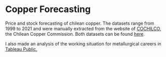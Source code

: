 # Copper Forecasting
Price and stock forecasting of chilean copper. The datasets range from 1999 to 2021 and were manually extracted from the website of [COCHILCO](https://boletin.cochilco.cl/estadisticas/grafico.asp?tipo_metal=1), the Chilean Copper Commission. Both datasets can be found [here](https://drive.google.com/drive/folders/1wOgmeZFQf45oADTYtOP6iC8aNTEyDvuX?usp=sharing).

I also made an analysis of the working situation for metallurgical careers in [Tableau Public.](https://public.tableau.com/profile/camia8005#!/vizhome/MetalurgiaChile/Story1?publish=yes)
